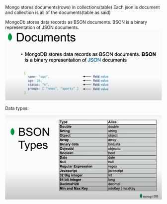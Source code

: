 Mongo stores documents(rows) in collections(table)
Each json is document and collection is all of the documents(table as said)

MongoDb stores data records as BSON documents.
BSON is a binary representation of JSON documents.
![img.png](img.png)

Data types:

![img_1.png](img_1.png)

